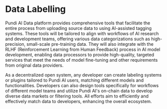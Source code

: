 # Data Labelling

Pundi AI Data platform provides comprehensive tools that facilitate the entire process from uploading source data to using AI-assisted tagging systems. These tools will be tailored to align with workflows of AI research and development teams, offering various data categorizations such as high-precision, small-scale pre-training data. They will also integrate with the RLHF (Reinforcement Learning from Human Feedback) process in AI model development, enabling data processors to provide high-quality, targeted services that meet the needs of model fine-tuning and other requirements from original data providers.

As a decentralized open system, any developer can create labeling systems or plugins tailored to Pundi AI users, matching different models and functionalities. Developers can also design tools specifically for workflows of different model teams and utilize Pundi AI's on-chain data to develop diverse data markets or filtering tools. All efforts aim to efficiently and effectively match data to developers, enhancing the overall ecosystem.

<figure><img src="../../.gitbook/assets/D1-04.png" alt=""><figcaption></figcaption></figure>
